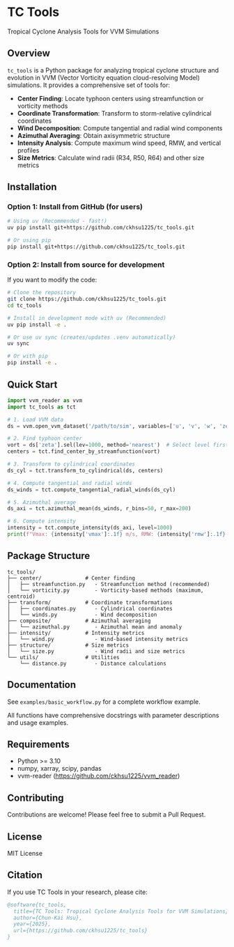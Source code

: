 # TC Tools

Tropical Cyclone Analysis Tools for VVM Simulations

## Overview

`tc_tools` is a Python package for analyzing tropical cyclone structure and evolution in VVM (Vector Vorticity equation cloud-resolving Model) simulations. It provides a comprehensive set of tools for:

- **Center Finding**: Locate typhoon centers using streamfunction or vorticity methods
- **Coordinate Transformation**: Transform to storm-relative cylindrical coordinates
- **Wind Decomposition**: Compute tangential and radial wind components
- **Azimuthal Averaging**: Obtain axisymmetric structure
- **Intensity Analysis**: Compute maximum wind speed, RMW, and vertical profiles
- **Size Metrics**: Calculate wind radii (R34, R50, R64) and other size metrics

## Installation

### Option 1: Install from GitHub (for users)

```bash
# Using uv (Recommended - fast!)
uv pip install git+https://github.com/ckhsu1225/tc_tools.git

# Or using pip
pip install git+https://github.com/ckhsu1225/tc_tools.git
```

### Option 2: Install from source for development

If you want to modify the code:

```bash
# Clone the repository
git clone https://github.com/ckhsu1225/tc_tools.git
cd tc_tools

# Install in development mode with uv (Recommended)
uv pip install -e .

# Or use uv sync (creates/updates .venv automatically)
uv sync

# Or with pip
pip install -e .
```

## Quick Start

```python
import vvm_reader as vvm
import tc_tools as tct

# 1. Load VVM data
ds = vvm.open_vvm_dataset('/path/to/sim', variables=['u', 'v', 'w', 'zeta'])

# 2. Find typhoon center
vort = ds['zeta'].sel(lev=1000, method='nearest')  # Select level first
centers = tct.find_center_by_streamfunction(vort)

# 3. Transform to cylindrical coordinates
ds_cyl = tct.transform_to_cylindrical(ds, centers)

# 4. Compute tangential and radial winds
ds_winds = tct.compute_tangential_radial_winds(ds_cyl)

# 5. Azimuthal average
ds_axi = tct.azimuthal_mean(ds_winds, r_bins=50, r_max=200)

# 6. Compute intensity
intensity = tct.compute_intensity(ds_axi, level=1000)
print(f"Vmax: {intensity['vmax']:.1f} m/s, RMW: {intensity['rmw']:.1f} km")
```

## Package Structure

```
tc_tools/
├── center/              # Center finding
│   ├── streamfunction.py   - Streamfunction method (recommended)
│   └── vorticity.py        - Vorticity-based methods (maximum, centroid)
├── transform/           # Coordinate transformations
│   ├── coordinates.py      - Cylindrical coordinates
│   └── winds.py            - Wind decomposition
├── composite/           # Azimuthal averaging
│   └── azimuthal.py        - Azimuthal mean and anomaly
├── intensity/           # Intensity metrics
│   └── wind.py             - Wind-based intensity metrics
├── structure/           # Size metrics
│   └── size.py             - Wind radii and size metrics
└── utils/               # Utilities
    └── distance.py         - Distance calculations
```

## Documentation

See `examples/basic_workflow.py` for a complete workflow example.

All functions have comprehensive docstrings with parameter descriptions and usage examples.

## Requirements

- Python >= 3.10
- numpy, xarray, scipy, pandas
- vvm-reader (https://github.com/ckhsu1225/vvm_reader)

## Contributing

Contributions are welcome! Please feel free to submit a Pull Request.

## License

MIT License

## Citation

If you use TC Tools in your research, please cite:

```bibtex
@software{tc_tools,
  title={TC Tools: Tropical Cyclone Analysis Tools for VVM Simulations},
  author={Chun-Kai Hsu},
  year={2025},
  url={https://github.com/ckhsu1225/tc_tools}
}
```

